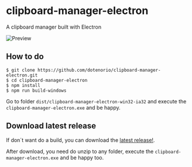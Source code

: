 # clipboard-manager-electron
A clipboard manager built with Electron

![Preview](https://i.imgur.com/2i26dTv.png)

## How to do

```
$ git clone https://github.com/dotenorio/clipboard-manager-electron.git
$ cd clipboard-manager-electron
$ npm install
$ npm run build-windows
```

Go to folder `dist/clipboard-manager-electron-win32-ia32` and execute the `clipboard-manager-electron.exe` and be happy.

## Download latest release

If don´t want do a build, you can download the [latest release!](https://github.com/dotenorio/clipboard-manager-electron/releases/latest).

After download, you need do unzip to any folder, execute the `clipboard-manager-electron.exe`  and be happy too. 